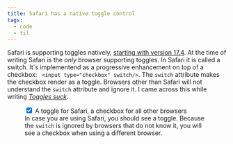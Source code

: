 ```yaml
---
title: Safari has a native toggle control
tags: 
  - code
  - til
---
```

Safari is supporting toggles natively, [starting with version 17.4](https://webkit.org/blog/15054/an-html-switch-control/). At the time of writing Safari is the *only* browser supporting toggles. In Safari it is called a switch. It´s implementend as a progressive enhancement on top of a checkbox: `
<input type="checkbox" switch/>`. The `switch` attribute makes the checkbox render as a toggle. Browsers other than Safari will not understand the `switch` attribute and ignore it. I came across this while writing [<cite>Toggles suck</cite>](/2024-03-15-toggles-suck/).

<figure>
<label class="flex flex-row gap-ryt items-center"><input type="checkbox" checked switch /> <span>A toggle for Safari, a checkbox for all other browsers</span></label>
<figcaption>In case you are using Safari, you should see a toggle. Because the <code>switch</code> is ignored by browsers that do not know it, you will see a checkbox when using a different browser.</figcaption>
</figure>

